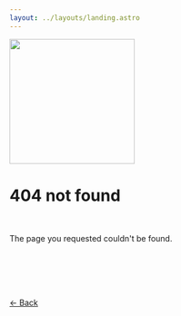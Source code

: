 ```yaml
---
layout: ../layouts/landing.astro
---
```


<a href="/"><img src="/logo.png" height="220" class="logo"></a><br>

# 404 not found

<br>

The page you requested couldn't be found.

<br><br><br><br>

[&larr; Back](javascript:history.back())

<br><br><br><br>

<style>
	label {
		text-align: left;
		line-height: 1.75;
	}
	input,
	textarea {
		width: 300px !important;
	}
	.center {
		text-align: center;
	}
</style>
